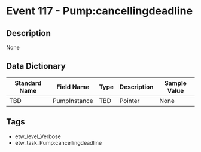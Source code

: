 # Event 117 - Pump:cancellingdeadline

## Description
None

## Data Dictionary
|Standard Name|Field Name|Type|Description|Sample Value|
|---|---|---|---|---|
|TBD|PumpInstance|TBD|Pointer|None|None|

## Tags
* etw_level_Verbose
* etw_task_Pump:cancellingdeadline